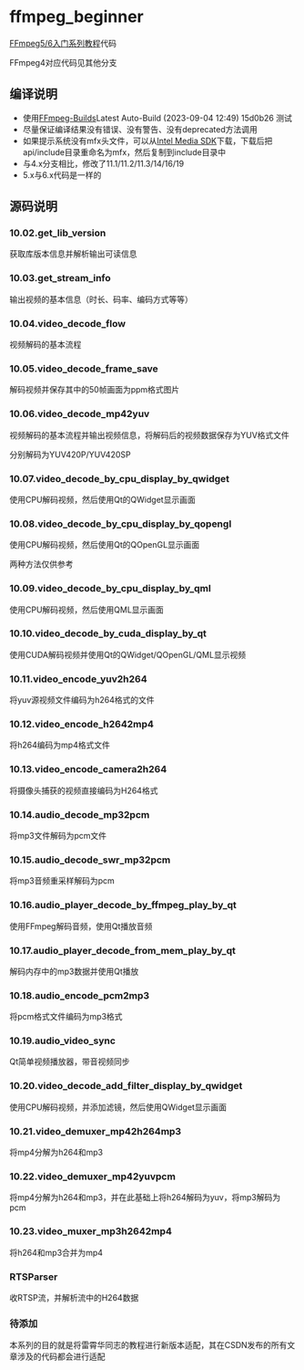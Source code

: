 # ffmpeg_beginner

<a href="https://feater.top/ffmpeg/ffmpeg-learning-indexes" target="_blank">FFmpeg5/6入门系列教程</a>代码

FFmpeg4对应代码见其他分支

## 编译说明

- 使用<a href="https://github.com/BtbN/FFmpeg-Builds/releases" target="_blank">FFmpeg-Builds</a>Latest Auto-Build (2023-09-04 12:49) 15d0b26 测试
- 尽量保证编译结果没有错误、没有警告、没有deprecated方法调用
- 如果提示系统没有mfx头文件，可以从<a href="https://github.com/Intel-Media-SDK/MediaSDK/releases/tag/intel-mediasdk-22.5.4" target="_blank">Intel Media SDK</a>下载，下载后把api/include目录重命名为mfx，然后复制到include目录中
- 与4.x分支相比，修改了11.1/11.2/11.3/14/16/19
- 5.x与6.x代码是一样的

## 源码说明

### 10.02.get_lib_version

获取库版本信息并解析输出可读信息

### 10.03.get_stream_info

输出视频的基本信息（时长、码率、编码方式等等）

### 10.04.video_decode_flow

视频解码的基本流程

### 10.05.video_decode_frame_save

解码视频并保存其中的50帧画面为ppm格式图片

### 10.06.video_decode_mp42yuv

视频解码的基本流程并输出视频信息，将解码后的视频数据保存为YUV格式文件

分别解码为YUV420P/YUV420SP

### 10.07.video_decode_by_cpu_display_by_qwidget 

使用CPU解码视频，然后使用Qt的QWidget显示画面

### 10.08.video_decode_by_cpu_display_by_qopengl

使用CPU解码视频，然后使用Qt的QOpenGL显示画面

两种方法仅供参考

### 10.09.video_decode_by_cpu_display_by_qml

使用CPU解码视频，然后使用QML显示画面

### 10.10.video_decode_by_cuda_display_by_qt

使用CUDA解码视频并使用Qt的QWidget/QOpenGL/QML显示视频

### 10.11.video_encode_yuv2h264

将yuv源视频文件编码为h264格式的文件

### 10.12.video_encode_h2642mp4

将h264编码为mp4格式文件

### 10.13.video_encode_camera2h264

将摄像头捕获的视频直接编码为H264格式

### 10.14.audio_decode_mp32pcm

将mp3文件解码为pcm文件

### 10.15.audio_decode_swr_mp32pcm

将mp3音频重采样解码为pcm

### 10.16.audio_player_decode_by_ffmpeg_play_by_qt

使用FFmpeg解码音频，使用Qt播放音频

### 10.17.audio_player_decode_from_mem_play_by_qt

解码内存中的mp3数据并使用Qt播放

### 10.18.audio_encode_pcm2mp3

将pcm格式文件编码为mp3格式

### 10.19.audio_video_sync

Qt简单视频播放器，带音视频同步

### 10.20.video_decode_add_filter_display_by_qwidget

使用CPU解码视频，并添加滤镜，然后使用QWidget显示画面

### 10.21.video_demuxer_mp42h264mp3

将mp4分解为h264和mp3

### 10.22.video_demuxer_mp42yuvpcm

将mp4分解为h264和mp3，并在此基础上将h264解码为yuv，将mp3解码为pcm

### 10.23.video_muxer_mp3h2642mp4

将h264和mp3合并为mp4

### RTSParser

收RTSP流，并解析流中的H264数据

### 待添加

本系列的目的就是将雷霄华同志的教程进行新版本适配，其在CSDN发布的所有文章涉及的代码都会进行适配